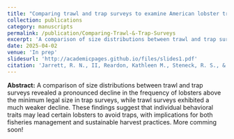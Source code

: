 ```yaml
---
title: "Comparing trawl and trap surveys to examine American lobster trap avoidance: Implications of individual behavioral differences"
collection: publications
category: manuscripts
permalink: /publication/Comparing-Trawl-&-Trap-Surveys
excerpt: 'A comparison of size distributions between trawl and trap surveys revealed a pronounced decline in the frequency of lobsters above the minimum legal size...'
date: 2025-04-02
venue: 'In prep'
slidesurl: 'http://academicpages.github.io/files/slides1.pdf'
citation: 'Jarrett, R. N., II, Reardon, Kathleen M., Steneck, R. S., & Brady, D. C. (2025). Comparing trawl and trap surveys to examine American lobster trap avoidance: Implications of individual behavioral differences. In prep.'
---
```


<b>Abstract:</b>
A comparison of size distributions between trawl and trap surveys revealed a pronounced decline in the frequency of lobsters above the minimum legal size in trap surveys, while trawl surveys exhibited a much weaker decline. These findings suggest that individual behavioral traits may lead certain lobsters to avoid traps, with implications for both fisheries management and sustainable harvest practices. More comming soon!
